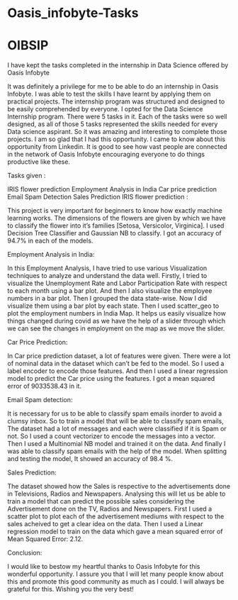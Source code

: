 # Oasis_infobyte-Tasks
# OIBSIP
I have kept the tasks completed in the internship in Data Science offered by Oasis Infobyte

It was definitely a privilege for me to be able to do an internship in Oasis Infobyte. I was able to test the skills I have learnt by applying them on practical projects. The internship program was structured and designed to be easily comprehended by everyone. I opted for the Data Science Internship program. There were 5 tasks in it. Each of the tasks were so well designed, as all of those 5 tasks represented the skills needed for every Data science aspirant. So it was amazing and interesting to complete those projects. I am so glad that I had this opportunity. I came to know about this opportunity from Linkedin. It is good to see how vast people are connected in the network of Oasis Infobyte encouraging everyone to do things productive like these.

Tasks given :

IRIS flower prediction
Employment Analysis in India
Car price prediction
Email Spam Detection
Sales Prediction
IRIS flower prediction :

This project is very important for beginners to know how exactly machine learning works. The dimensions of the flowers are given by which we have to classify the flower into it’s families [Setosa, Versicolor, Virginica]. I used Decision Tree Classifier and Gaussian NB to classify. I got an accuracy of 94.7% in each of the models.

Employment Analysis in India:

In this Employment Analysis, I have tried to use various Visualization techniques to analyze and understand the data well. Firstly, I tried to visualize the Unemployment Rate and Labor Participation Rate with respect to each month using a bar plot. And then I also visualize the employee numbers in a bar plot. Then I grouped the data state-wise. Now I did visualize them using a bar plot by each state. Then I used scatter_geo to plot the employment numbers in India Map. It helps us easily visualize how things changed during covid as we have the help of a slider through which we can see the changes in employment on the map as we move the slider.

Car Price Prediction:

In Car price prediction dataset, a lot of features were given. There were a lot of nominal data in the dataset which can’t be fed to the model. So I used a label encoder to encode those features. And then I used a linear regression model to predict the Car price using the features. I got a mean squared error of 9033538.43 in it.

Email Spam detection:

It is necessary for us to be able to classify spam emails inorder to avoid a clumsy inbox. So to train a model that will be able to classify spam emails, The dataset had a lot of messages and each were classified if it is Spam or not. So I used a count vectorizer to encode the messages into a vector. Then I used a Multinomial NB model and trained it on the data. And finally I was able to classify spam emails with the help of the model. When splitting and testing the model, It showed an accuracy of 98.4 %.

Sales Prediction:

The dataset showed how the Sales is respective to the advertisements done in Televisions, Radios and Newspapers. Analysing this will let us be able to train a model that can predict the possible sales considering the Advertisement done on the TV, Radios and Newspapers. First I used a scatter plot to plot each of the advertisement mediums with respect to the sales acheived to get a clear idea on the data. Then I used a Linear regression model to train on the data which gave a mean squared error of Mean Squared Error: 2.12.

Conclusion:

I would like to bestow my heartful thanks to Oasis Infobyte for this wonderful opportunity. I assure you that I will let many people know about this and promote this good community as much as I could. I will always be grateful for this. Wishing you the very best!
